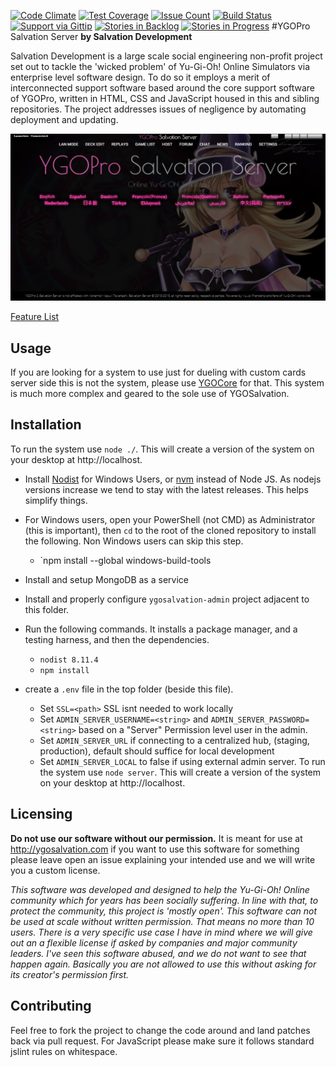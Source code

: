 [![Code Climate](https://codeclimate.com/github/SalvationDevelopment/YGOPro-Salvation-Server/badges/gpa.svg)](https://codeclimate.com/github/SalvationDevelopment/YGOPro-Salvation-Server)
[![Test Coverage](https://codeclimate.com/github/SalvationDevelopment/YGOPro-Salvation-Server/badges/coverage.svg)](https://codeclimate.com/github/SalvationDevelopment/YGOPro-Salvation-Server/coverage)
[![Issue Count](https://codeclimate.com/github/SalvationDevelopment/YGOPro-Salvation-Server/badges/issue_count.svg)](https://codeclimate.com/github/SalvationDevelopment/YGOPro-Salvation-Server)
[![Build Status](https://travis-ci.org/SalvationDevelopment/YGOPro-Salvation-Server.svg?branch=master)](https://travis-ci.org/SalvationDevelopment/YGOPro-Support-System)
[![Support via Gittip](http://img.shields.io/gittip/Zayelion.svg)](https://www.gittip.com/Zayelion/)
[![Stories in Backlog](https://badge.waffle.io/salvationdevelopment/ygopro-support-system.png?label=ready&title=Planned )](https://waffle.io/salvationdevelopment/ygopro-support-system)
[![Stories in Progress](https://badge.waffle.io/salvationdevelopment/ygopro-support-system.png?label=In%20Progress&title=In%20Progress )](https://waffle.io/salvationdevelopment/ygopro-support-system)
#YGOPro Salvation Server
**by Salvation Development**

Salvation Development is a large scale social engineering non-profit project set out to tackle the 'wicked problem' of Yu-Gi-Oh! Online Simulators via enterprise level software design. To do so it employs a merit of interconnected support software based around the core support software of YGOPro, written in HTML, CSS and JavaScript housed in this and sibling repositories. The project addresses issues of negligence by automating deployment and updating.

![Screenshot of Launcher featuring Magi Magi * Gal](/documentation/screenshot.jpg?raw=true)

[Feature List](https://github.com/SalvationDevelopment/YGOPro-Support-System/blob/master/documentation/features.md)

## Usage
If you are looking for a system to use just for dueling with custom cards server side this is not the system, please use [YGOCore](https://github.com/SalvationDevelopment/YGOCore) for that. This system is much more complex and geared to the sole use of YGOSalvation.

## Installation
To run the system use `node ./`. This will create a version of the system on your desktop at http://localhost.

- Install [Nodist](https://github.com/marcelklehr/nodist) for Windows Users, or [nvm](https://github.com/creationix/nvm) instead of Node JS. As nodejs versions increase we tend to stay with the latest releases. This helps simplify things.
- For Windows users, open your PowerShell (not CMD) as Administrator (this is important), then `cd` to the root of the cloned repository to install the following. Non Windows users can skip this step.
  - `npm install --global windows-build-tools
- Install and setup MongoDB as a service
- Install and properly configure `ygosalvation-admin` project adjacent to this folder.

- Run the following commands. It installs a package manager, and a testing harness, and then the dependencies. 
  - `nodist 8.11.4`
  - `npm install`
- create a `.env` file in the top folder (beside this file). 
  - Set `SSL=<path>` SSL isnt needed to work locally
  - Set `ADMIN_SERVER_USERNAME=<string>` and `ADMIN_SERVER_PASSWORD=<string>` based on a "Server" Permission level user in the admin.
  - Set `ADMIN_SERVER_URL` if connecting to a centralized hub, (staging, production), default should suffice for local development 
  - Set `ADMIN_SERVER_LOCAL` to false if using external admin server.
To run the system use `node server`. This will create a version of the system on your desktop at http://localhost.

## Licensing
**Do not use our software without our permission.** It is meant for use at http://ygosalvation.com if you want to use this software for something please leave open an issue explaining your intended use and we will write you a custom license.

*This software was developed and designed to help the Yu-Gi-Oh! Online community which for years has been socially suffering. In line with that, to protect the community, this project is 'mostly open'. This software can not be used at scale without written permission. That means no more than 10 users. There is a very specific use case I have in mind where we will give out an a flexible license if asked by companies and major community leaders. I've seen this software abused, and we do not want to see that happen again. Basically you are not allowed to use this without asking for its creator's permission first.*

## Contributing
Feel free to fork the project to change the code around and land patches back via pull request. For JavaScript please make sure it follows standard jslint rules on whitespace.
